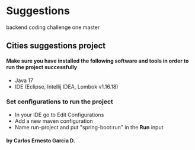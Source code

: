 # Suggestions
backend coding challenge one master

## Cities suggestions project

#### Make sure you have installed the following software and tools in order to run the project successfully

- Java 17
- IDE (Eclipse, Intellij IDEA, Lombok v1.16.18)

### Set configurations to run the project

- In your IDE go to Edit Configurations
- Add a new maven configuration
- Name run-project and put "spring-boot:run" in the **Run** input

#### by Carlos Ernesto Garcia D.

